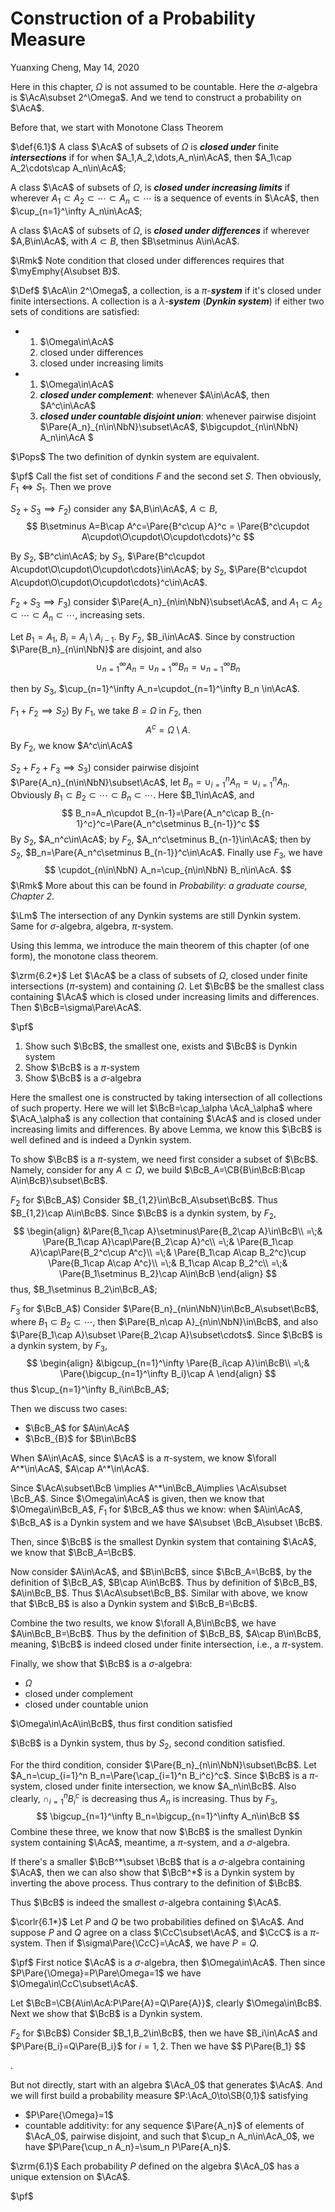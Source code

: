 # Construction of a Probability Measure

Yuanxing Cheng, May 14, 2020
$$
% bbox
% \bbox[#EEF, 5px, border: 2px solid #880015]{E=mc^2}
% \bbox[9px, border:2px solid #880015]{abc}
% text size
% tiny scriptsize small normalsize large Large LARGE huge Huge
% color
% aquamarine, black, blue, brown, cyan, darkgray, gray, green, lightgray, lime, magenta, olive, orange, pink, purple, red, teal, violet, white, yellow
\DeclareMathOperator*{\argmin}{argmin}
\DeclareMathOperator*{\argmax}{argmax}
\DeclareMathOperator*{\plim}{plim}
\DeclareMathOperator*{\span}{span}
\DeclareMathOperator*{\trace}{Trace}
\newcommand{\cupdot}{\cdot \hspace{-7pt}\cup}
\newcommand{\bigcupdot}{\cdot \hspace{-7pt}\bigcup}
\newcommand{\space}{\;\;}
\newcommand{\bspace}{\;\;\;}
\newcommand{\Bspace}{\;\;\;\;}
\newcommand{\bbspace}{\;\;\;\;\;}
\newcommand{\BBspace}{\;\;\;\;\;\;}
\newcommand{\QbQQ}{\boxed{?\:}}
\newcommand{\void}{\left.\right.}
\newcommand{\imblies}{\Longleftarrow}
% latex Emphy
% \definecolor{EmphyQ}{HTML}{880015}
% \definecolor{EmphyW}{HTML}{660066}
%\newcommand{\myEmphy}[2][EmphyQ]{ {\color{#1}{#2}} }
%\newcommand{\myBox}[2][9px, border:2px solid EmphyQ]{ {\bbox[#1]{#2}} }
% markdown Emphy
\newcommand{\myEmphy}[2][#880015]{ {\color{#1}{#2}} }
\newcommand{\myBox}[2][9px, border:2px solid #880015]{ {\bbox[#1]{#2}} }
\newcommand{\d}[1]{ {\displaystyle{#1}} }
\newcommand{\CB}[1]{\left\{ #1 \right\}}
\newcommand{\SB}[1]{\left[ #1 \right]}
\newcommand{\Pare}[1]{\left( #1 \right)}
\newcommand{\AB}[1]{\left \langle #1 \right \rangle}
\newcommand{\abs}[1]{\left| #1 \right|}
\newcommand{\norm}[1]{\left\| #1 \right\|}
\newcommand{\given}[1]{\left. #1 \right|}
\newcommand{\using}[2][=]{\overset{\mathrm{#2}}{#1}}
\newcommand{\usingUD}[3][=]{\underset{\text{#2}}{\overset{\text{#3}}{#1}}}
\newcommand{\asim}{\overset{\text{a}}{\sim}}
\newcommand{\tinyText}[1]{ {\tiny{\text{#1}}} }
\newcommand{\scriptsizeText}[1]{ {\scriptsize{\text{#1}}} }
\newcommand{\footnotesizeText}[1]{ {\footnotesize{\text{#1}}} }
\newcommand{\smallText}[1]{ {\small{\text{#1}}} }
\newcommand{\largeText}[1]{ {\large{\text{#1}}} }
\newcommand{\LargeText}[1]{ {\Large{\text{#1}}} }
\newcommand{\LARGEText}[1]{ {\LARGE{\text{#1}}} }
\newcommand{\hugeText}[1]{ {\huge{\text{#1}}} }
\newcommand{\HugeText}[1]{ {\Huge{\text{#1}}} }
\newcommand{\AbA}{\mathbb{A}}
\newcommand{\RbR}{\mathbb{R}}
\newcommand{\EbE}{\mathbb{E}}
\newcommand{\FbF}{\mathbb{F}}
\newcommand{\GbG}{\mathbb{G}}
\newcommand{\HbH}{\mathbb{H}}
\newcommand{\IbI}{\mathbb{I}}
\newcommand{\NbN}{\mathbb{N}}
\newcommand{\ZbZ}{\mathbb{Z}}
\newcommand{\QbQ}{\mathbb{Q}}
\newcommand{\PbP}{\mathbb{P}}
\newcommand{\AcA}{\mathcal{A}}
\newcommand{\BcB}{\mathcal{B}}
\newcommand{\CcC}{\mathcal{C}}
\newcommand{\DcD}{\mathcal{D}}
\newcommand{\EcE}{\mathcal{E}}
\newcommand{\FcF}{\mathcal{F}}
\newcommand{\GcG}{\mathcal{G}}
\newcommand{\HcH}{\mathcal{H}}
\newcommand{\IcI}{\mathcal{I}}
\newcommand{\NcN}{\mathcal{N}}
\newcommand{\RcR}{\mathcal{R}}
\newcommand{\YcY}{\mathcal{Y}}
\newcommand{\ZcZ}{\mathcal{Z}}
\newcommand{\AsA}{\mathscr{A}}
\newcommand{\FsF}{\mathscr{F}}
\newcommand{\IsI}{\mathscr{I}}
\newcommand{\idct}{\mathbf{1}}
\newcommand{\dd}{\mathrm{d}}
\newcommand{\Tran}[1]{{#1}^{\mathrm{T}}}
\newcommand{\reff}[1]{ \tag{#1}\label{#1} }
\newcommand{\reft}[1]{ \Pare{\ref{#1}} }
\newcommand{\Exp}[1]{\mathrm{E}\left[ #1 \right]}
\newcommand{\Var}[1]{\mathrm{Var}\left[ #1 \right]}
\newcommand{\Avar}[1]{\mathrm{Avar}\left[ #1 \right]}
\newcommand{\Cov}[1]{\mathrm{Cov}\left( #1 \right)}
\newcommand{\Corr}[1]{\mathrm{Corr}\left( #1 \right)}
\newcommand{\ExpH}{\mathrm{E}}
\newcommand{\VarH}{\mathrm{Var}}
\newcommand{\AVarH}{\mathrm{Avar}}
\newcommand{\CovH}{\mathrm{Cov}}
\newcommand{\CorrH}{\mathrm{Corr}}
\newcommand{\hess}{\mathrm{Hess}}
\newcommand{\ow}{\text{otherwise}}
\newcommand{\wp}{\text{with probability }}
\newcommand{\FSD}{\text{FSD}}
\newcommand{\SSD}{\text{SSD}}
\newcommand{\QED}{\myEmphy{\blacksquare}}
\newcommand{\SUM}{\myEmphy{\text{Summary}}}
\newcommand{\pf}{\myEmphy{\largeText{Proof}}}
\newcommand{\slu}{\myEmphy{\largeText{Solution}}}
\newcommand{\corlr}[1]{\myEmphy{\largeText{Corrollary #1}}}
\newcommand{\Corlr}{\myEmphy{\largeText{Corrollary}}}
\newcommand{\rmk}[1]{\myEmphy{\largeText{Remark #1}}}
\newcommand{\Rmk}{\myEmphy{\largeText{Remark}}}
\newcommand{\pops}[1]{\myEmphy{\largeText{Proposition #1}}}
\newcommand{\Pops}{\myEmphy{\largeText{Proposition}}}
\newcommand{\zrm}[1]{\myEmphy{\largeText{Theorem #1}}}
\newcommand{\Zrm}{\myEmphy{\largeText{Theorem}}}
\newcommand{\PPt}[1]{\myEmphy{\largeText{Property #1}}}
\newcommand{\PPt}{\myEmphy{\largeText{Property}}}
\newcommand{\def}[1]{\myEmphy{\largeText{Definition #1}}}
\newcommand{\Def}{\myEmphy{\largeText{Definition}}}
\newcommand{\lm}[1]{\myEmphy{\largeText{Lemma #1}}}
\newcommand{\Lm}{\myEmphy{\largeText{Lemma}}}
\newcommand{\eg}[1]{\myEmphy{\largeText{Example #1}}}
\newcommand{\ex}[1]{\myEmphy{\largeText{Exercise #1}}}
$$

Here in this chapter, $\Omega$ is not assumed to be countable. Here the $\sigma$-algebra is $\AcA\subset 2^\Omega$. And we tend to construct a probability on $\AcA$. 

Before that, we start with Monotone Class Theorem

$\def{6.1}$ A class $\AcA$ of subsets of $\Omega$ is ***closed under*** finite ***intersections*** if for when $A_1,A_2,\dots,A_n\in\AcA$, then $A_1\cap A_2\cdots\cap A_n\in\AcA$;

A class $\AcA$ of subsets of $\Omega$, is ***closed under increasing limits*** if wherever $A_1\subset A_2\subset\cdots \subset A_n\subset\cdots$ is a sequence of events in $\AcA$, then $\cup_{n=1}^\infty A_n\in\AcA$;

A class $\AcA$ of subsets of $\Omega$, is ***closed under differences*** if wherever $A,B\in\AcA$, with $A\subset B$, then $B\setminus A\in\AcA$.

$\Rmk$ Note condition that closed under differences requires that $\myEmphy{A\subset B}$.

$\Def$ $\AcA\in 2^\Omega$, a collection, is a $\pi$-***system*** if it's closed under finite intersections. A collection is a $\lambda$-***system*** (***Dynkin system***) if either two sets of conditions are satisfied:

- 1. $\Omega\in\AcA$
  2. closed under differences
  3. closed under increasing limits
- 1. $\Omega\in\AcA$
  2. ***closed under complement***: whenever $A\in\AcA$, then $A^c\in\AcA$
  3. ***closed under countable disjoint union***: whenever pairwise disjoint $\Pare{A_n}_{n\in\NbN}\subset\AcA$, $\bigcupdot_{n\in\NbN} A_n\in\AcA $

$\Pops$ The two definition of dynkin system are equivalent.

$\pf$ Call the fist set of conditions $F$ and the second set $S$. Then obviously, $F_1\iff S_1$. Then we prove

$S_2+S_3\implies F_2$) consider any $A,B\in\AcA$, $A\subset B$,
$$
B\setminus A=B\cap A^c=\Pare{B^c\cup A}^c = \Pare{B^c\cupdot A\cupdot\O\cupdot\O\cupdot\cdots}^c
$$

By $S_2$, $B^c\in\AcA$; by $S_3$, $\Pare{B^c\cupdot A\cupdot\O\cupdot\O\cupdot\cdots}\in\AcA$; by $S_2$, $\Pare{B^c\cupdot A\cupdot\O\cupdot\O\cupdot\cdots}^c\in\AcA$.

$F_2+S_3\implies F_3$) consider $\Pare{A_n}_{n\in\NbN}\subset\AcA$, and $A_1\subset A_2\subset\cdots \subset A_n\subset\cdots$, increasing sets.

Let $B_1=A_1$, $B_i=A_i\setminus A_{i-1}$. By $F_2$, $B_i\in\AcA$. Since by construction $\Pare{B_n}_{n\in\NbN}$ are disjoint, and also
$$
\cup_{n=1}^\infty A_n = \cup_{n=1}^\infty B_n =\cupdot_{n=1}^\infty B_n
$$

then by $S_3$, $\cup_{n=1}^\infty A_n=\cupdot_{n=1}^\infty B_n \in\AcA$.

$F_1+F_2\implies S_2$) By $F_1$, we take $B=\Omega$ in $F_2$, then
$$
A^c=\Omega\setminus A.
$$
By $F_2$, we know $A^c\in\AcA$

$S_2+F_2+F_3\implies S_3$) consider pairwise disjoint $\Pare{A_n}_{n\in\NbN}\subset\AcA$, let $B_n=\cup_{i=1}^n A_n=\cupdot_{i=1}^n A_n$. Obviously $B_1\subset B_2\subset\cdots \subset B_n\subset\cdots$. Here $B_1\in\AcA$, and
$$
B_n=A_n\cupdot B_{n-1}=\Pare{A_n^c\cap B_{n-1}^c}^c=\Pare{A_n^c\setminus B_{n-1}}^c
$$
By $S_2$, $A_n^c\in\AcA$; by $F_2$, $A_n^c\setminus B_{n-1}\in\AcA$; then by $S_2$, $B_n=\Pare{A_n^c\setminus B_{n-1}}^c\in\AcA$. Finally use $F_3$, we have
$$
\cupdot_{n\in\NbN} A_n=\cup_{n\in\NbN} B_n\in\AcA.
$$
$\Rmk$ More about this can be found in *Probability: a graduate course, Chapter 2*.



$\Lm$ The intersection of any Dynkin systems are still Dynkin system. Same for $\sigma$-algebra, algebra, $\pi$-system.

Using this lemma, we introduce the main theorem of this chapter (of one form), the monotone class theorem.


$\zrm{6.2*}$ Let $\AcA$ be a class of subsets of $\Omega$, closed under finite intersections ($\pi$-system) and containing $\Omega$. Let $\BcB$ be the smallest class containing $\AcA$ which is closed under increasing limits and differences. Then $\BcB=\sigma\Pare\AcA$.

$\pf$ 

1. Show such $\BcB$, the smallest one, exists and $\BcB$ is Dynkin system
2. Show $\BcB$ is a $\pi$-system
3. Show $\BcB$ is a $\sigma$-algebra

Here the smallest one is constructed by taking intersection of all collections of such property. Here we will let $\BcB=\cap_\alpha \AcA_\alpha$ where $\AcA_\alpha$ is any collection that containing $\AcA$ and is closed under increasing limits and differences. By above Lemma, we know this $\BcB$ is well defined and is indeed a Dynkin system.

To show $\BcB$ is a $\pi$-system, we need first consider a subset of $\BcB$. Namely, consider for any $A\subset\Omega$, we build $\BcB_A=\CB{B\in\BcB:B\cap A\in\BcB}\subset\BcB$. 

$F_2$ for $\BcB_A$) Consider $B_{1,2}\in\BcB_A\subset\BcB$. Thus $B_{1,2}\cap A\in\BcB$. Since $\BcB$ is a dynkin system, by $F_2$,
$$
\begin{align}
&\Pare{B_1\cap A}\setminus\Pare{B_2\cap A}\in\BcB\\
=\;& \Pare{B_1\cap A}\cap\Pare{B_2\cap A}^c\\
=\;& \Pare{B_1\cap A}\cap\Pare{B_2^c\cup A^c}\\
=\;& \Pare{B_1\cap A\cap B_2^c}\cup \Pare{B_1\cap A\cap A^c}\\
=\;& B_1\cap A\cap B_2^c\\
=\;& \Pare{B_1\setminus B_2}\cap A\in\BcB
\end{align}
$$
thus, $B_1\setminus B_2\in\BcB_A$;

$F_3$ for $\BcB_A$) Consider $\Pare{B_n}_{n\in\NbN}\in\BcB_A\subset\BcB$, where $B_1\subset B_2\subset\cdots$, then $\Pare{B_n\cap A}_{n\in\NbN}\in\BcB$, and also $\Pare{B_1\cap A}\subset \Pare{B_2\cap A}\subset\cdots$. Since $\BcB$ is a dynkin system, by $F_3$,
$$
\begin{align}
&\bigcup_{n=1}^\infty \Pare{B_i\cap A}\in\BcB\\
=\;& \Pare{\bigcup_{n=1}^\infty B_i}\cap A
\end{align}
$$
thus $\cup_{n=1}^\infty B_i\in\BcB_A$;

Then we discuss two cases:

- $\BcB_A$ for $A\in\AcA$
- $\BcB_{B}$ for $B\in\BcB$

When $A\in\AcA$, since $\AcA$ is a $\pi$-system, we know $\forall A^*\in\AcA$, $A\cap A^*\in\AcA$.

Since $\AcA\subset\BcB \implies A^*\in\BcB_A\implies \AcA\subset \BcB_A$. Since $\Omega\in\AcA$ is given, then we know that $\Omega\in\BcB_A$, $F_1$ for $\BcB_A$ thus we know: when $A\in\AcA$, $\BcB_A$ is a Dynkin system and we have $A\subset \BcB_A\subset \BcB$.

Then, since $\BcB$ is the smallest Dynkin system that containing $\AcA$, we know that $\BcB_A=\BcB$.

Now consider $A\in\AcA$, and $B\in\BcB$, since $\BcB_A=\BcB$, by the definition of $\BcB_A$, $B\cap A\in\BcB$. Thus by definition of $\BcB_B$, $A\in\BcB_B$. Thus $\AcA\subset\BcB_B$. Similar with above, we know that $\BcB_B$ is also a Dynkin system and $\BcB_B=\BcB$.

Combine the two results, we know $\forall A,B\in\BcB$, we have $A\in\BcB_B=\BcB$. Thus by the definition of $\BcB_B$, $A\cap B\in\BcB$, meaning, $\BcB$ is indeed closed under finite intersection, i.e., a $\pi$-system.

Finally, we show that $\BcB$ is a $\sigma$-algebra:

- $\Omega$
- closed under complement
- closed under countable union

$\Omega\in\AcA\in\BcB$, thus first condition satisfied

$\BcB$ is a Dynkin system, thus by $S_2$, second condition satisfied.

For the third condition, consider $\Pare{B_n}_{n\in\NbN}\subset\BcB$. Let $A_n=\cup_{i=1}^n B_n=\Pare{\cap_{i=1}^n B_i^c}^c$. Since $\BcB$ is a $\pi$-system, closed under finite intersection, we know $A_n\in\BcB$. Also clearly, $\cap_{i=1}^n B_i^c$ is decreasing thus $A_n$ is increasing. Thus by $F_3$, 
$$
\bigcup_{n=1}^\infty B_n=\bigcup_{n=1}^\infty A_n\in\BcB
$$
Combine these three, we know that now $\BcB$ is the smallest Dynkin system containing $\AcA$, meantime, a $\pi$-system, and a $\sigma$-algebra.

If there's a smaller $\BcB^*\subset \BcB$  that is a $\sigma$-algebra containing $\AcA$, then we can also show that $\BcB^*$ is a Dynkin system by inverting the above process. Thus contrary to the definition of $\BcB$.

Thus $\BcB$ is indeed the smallest $\sigma$-algebra containing $\AcA$.

$\corlr{6.1*}$ Let $P$ and $Q$ be two probabilities defined on $\AcA$. And suppose $P$ and $Q$ agree on a class $\CcC\subset\AcA$, and $\CcC$ is a $\pi$-system. Then if $\sigma\Pare{\CcC}=\AcA$, we have $P=Q$.

$\pf$ First notice $\AcA$ is a $\sigma$-algebra, then $\Omega\in\AcA$. Then since $P\Pare{\Omega}=P\Pare\Omega=1$ we have $\Omega\in\CcC\subset\AcA$.

Let $\BcB=\CB{A\in\AcA:P\Pare{A}=Q\Pare{A}}$, clearly $\Omega\in\BcB$. Next we show that $\BcB$ is a Dynkin system.

$F_2$ for $\BcB$) Consider $B_1,B_2\in\BcB$, then we have $B_i\in\AcA$ and $P\Pare{B_i}=Q\Pare{B_i}$ for $i=1,2$. Then we have
$$
P\Pare{B_1\}
$$


.

But not directly, start with an algebra $\AcA_0$ that generates $\AcA$. And we will first build a probability measure $P:\AcA_0\to\SB{0,1}$ satisfying

- $P\Pare{\Omega}=1$
- countable additivity: for any sequence $\Pare{A_n}$ of elements of $\AcA_0$, pairwise disjoint, and such that $\cup_n A_n\in\AcA_0$, we have $P\Pare{\cup_n A_n}=\sum_n P\Pare{A_n}$.

$\zrm{6.1}$ Each probability $P$ defined on the algebra $\AcA_0$ has a unique extension on $\AcA$.

$\pf$ 



